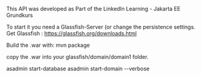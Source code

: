 This API was developed as Part of the LinkedIn Learning - Jakarta EE Grundkurs

To start it you need a Glassfish-Server (or change the persistence settings.
Get Glassfish : https://glassfish.org/downloads.html

Build the .war with: mvn package

copy the .war into your glassfish/domain/domain1 folder. 

asadmin start-database
asadmin start-domain --verbose


